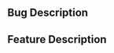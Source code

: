 <!--
Please note that issues should be used for bugs and feature
requests. Please post all questions and issues on
https://discuss.elastic.co/c/elasticsearch before opening a GitHub
issue. Your questions will reach a wider audience there, and if we
confirm that there is a bug, then you can open a new issue.

For security vulnerabilities please only send reports to
security@elastic.co. See https://www.elastic.co/community/security for
more information.

Please use **only one** of the following examples depending upon
whether you are reporting a bug or feature request.
-->

<!--
For confirmed bugs, please remove the Feature
Description block and provide responses for **all** of the below items.

* Docker image used
* Operating System
* `docker info` output
* `docker-compose --version`, if relevant
* Steps to reproduce
-->

## Bug Description

<!--
If you are filing a feature request, please remove the above bug
description block and describe the feature below the heading.
-->

## Feature Description
